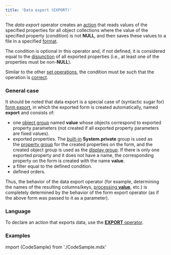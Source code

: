 ```yaml
---
title: 'Data export (EXPORT)'
---
```


The *data export* operator creates an [action](Actions.md) that reads values of the specified properties for all object collections where the value of the specified property (*condition*) is not **NULL**, and then saves these values to a file in a specified [format](Structured_view.md). 

The condition is optional in this operator and, if not defined, it is considered equal to the [disjunction](Logical_operators_AND_OR_NOT_XOR.md) of all exported properties (i.e., at least one of the properties must be non-**NULL**). 

Similar to the other [set operations](Set_operations.md), the condition must be such that the operation is [correct](Set_operations.md).

### General case

It should be noted that data export is a special case of (syntactic sugar for) [form export](In_a_structured_view_EXPORT_IMPORT.md), in which the exported form is created automatically, named **export** and consists of:

-   one [object group](Form_structure.md#objects) named **value** whose objects correspond to exported property parameters (not created if all exported property parameters are fixed values).
-   exported properties. The [built-in](Groups_of_properties_and_actions.md#builtin-property-groups) **System.private** group is used as the [property group](Form_structure.md#propertygroup-broken) for the created properties on the form, and the created object group is used as the [display group](Form_structure.md#drawgroup-broken). If there is only one exported property and it does not have a name, the corresponding property on the form is created with the name **value**.
-   a filter equal to the defined condition.
-   defined orders.

Thus, the behavior of the data export operator (for example, determining the names of the resulting columns/keys, [processing **value**](Structured_view.md#predefined-value), etc.) is completely determined by the behavior of the form export operator (as if the above form was passed to it as a parameter).

### Language

To declare an action that exports data, use the [**EXPORT** operator](EXPORT_operator.md).

### Examples


import {CodeSample} from './CodeSample.mdx'

<CodeSample url="http://documentation.lsfusion.org:5000/sample?file=ActionSample&block=exportplain"/>

  

